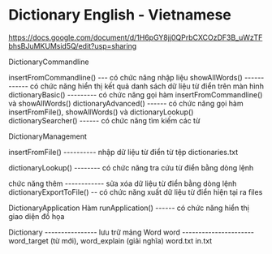 # Dictionary English - Vietnamese

https://docs.google.com/document/d/1H6pGY8jj0QPrbCXCOzDF3B_uWzTFbhsBJuMKUMsid5Q/edit?usp=sharing


DictionaryCommandline

insertFromCommandline() --- có chức năng nhập liệu
showAllWords() ------------ có chức năng hiển thị kết quả danh sách dữ liệu từ điển trên màn hình
dictionaryBasic() --------- có chức năng gọi hàm insertFromCommandline() và showAllWords()
dictionaryAdvanced() ------ có chức năng gọi hàm insertFromFile(), showAllWords() và dictionaryLookup()
dictionarySearcher() ------ có chức năng tìm kiếm các từ



DictionaryManagement

insertFromFile() ---------- nhập dữ liệu từ điển từ tệp dictionaries.txt

dictionaryLookup() -------- có chức năng tra cứu từ điển bằng dòng lệnh

chức năng thêm ------------ sửa xóa dữ liệu từ điển bằng dòng lệnh
dictionaryExportToFile() -- có chức năng xuất dữ liệu từ điển hiện tại ra files

DictionaryApplication
Hàm runApplication() ------ có chức năng hiển thị giao diện đồ họa

Dictionary ---------------- lưu trữ mảng Word
word ---------------------- word_target (từ mới), word_explain (giải nghĩa)
word.txt in.txt
